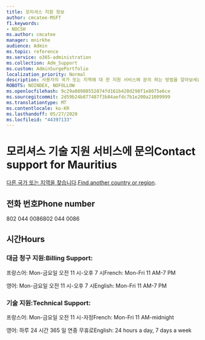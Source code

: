 ```yaml
---
title: 모리셔스 지원 정보
author: cmcatee-MSFT
f1.keywords:
- NOCSH
ms.author: cmcatee
manager: mnirkhe
audience: Admin
ms.topic: reference
ms.service: o365-administration
ms.collection: Adm_Support
ms.custom: AdminSurgePortfolio
localization_priority: Normal
description: 사용자의 국가 또는 지역에 대 한 지원 서비스에 문의 하는 방법을 알아보세요.
ROBOTS: NOINDEX, NOFOLLOW
ms.openlocfilehash: 9c29a08980552874fd161b420d298f1e8075e6ce
ms.sourcegitcommit: 2d59b24b877487f3b84aefdc7b1e200a21009999
ms.translationtype: MT
ms.contentlocale: ko-KR
ms.lasthandoff: 05/27/2020
ms.locfileid: "44397133"
---
```

# <a name="contact-support-for-mauritius"></a><span data-ttu-id="6a9a0-103">모리셔스 기술 지원 서비스에 문의</span><span class="sxs-lookup"><span data-stu-id="6a9a0-103">Contact support for Mauritius</span></span>

<span data-ttu-id="6a9a0-104">[다른 국가 또는 지역을 찾습니다](../contact-support-for-business-products.md).</span><span class="sxs-lookup"><span data-stu-id="6a9a0-104">[Find another country or region](../contact-support-for-business-products.md).</span></span>

## <a name="phone-number"></a><span data-ttu-id="6a9a0-105">전화 번호</span><span class="sxs-lookup"><span data-stu-id="6a9a0-105">Phone number</span></span>
<span data-ttu-id="6a9a0-106">802 044 0086</span><span class="sxs-lookup"><span data-stu-id="6a9a0-106">802 044 0086</span></span>

## <a name="hours"></a><span data-ttu-id="6a9a0-107">시간</span><span class="sxs-lookup"><span data-stu-id="6a9a0-107">Hours</span></span>
### <a name="billing-support"></a><span data-ttu-id="6a9a0-108">대금 청구 지원:</span><span class="sxs-lookup"><span data-stu-id="6a9a0-108">Billing Support:</span></span>

<span data-ttu-id="6a9a0-109">프랑스어: Mon-금요일 오전 11 시-오후 7 시</span><span class="sxs-lookup"><span data-stu-id="6a9a0-109">French: Mon-Fri 11 AM-7 PM</span></span>

<span data-ttu-id="6a9a0-110">영어: Mon-금요일 오전 11 시-오후 7 시</span><span class="sxs-lookup"><span data-stu-id="6a9a0-110">English: Mon-Fri 11 AM-7 PM</span></span>

### <a name="technical-support"></a><span data-ttu-id="6a9a0-111">기술 지원:</span><span class="sxs-lookup"><span data-stu-id="6a9a0-111">Technical Support:</span></span>

<span data-ttu-id="6a9a0-112">프랑스어: Mon-금요일 오전 11 시-자정</span><span class="sxs-lookup"><span data-stu-id="6a9a0-112">French: Mon-Fri 11 AM-midnight</span></span>

<span data-ttu-id="6a9a0-113">영어: 하루 24 시간 365 일 연중 무휴로</span><span class="sxs-lookup"><span data-stu-id="6a9a0-113">English: 24 hours a day, 7 days a week</span></span>
